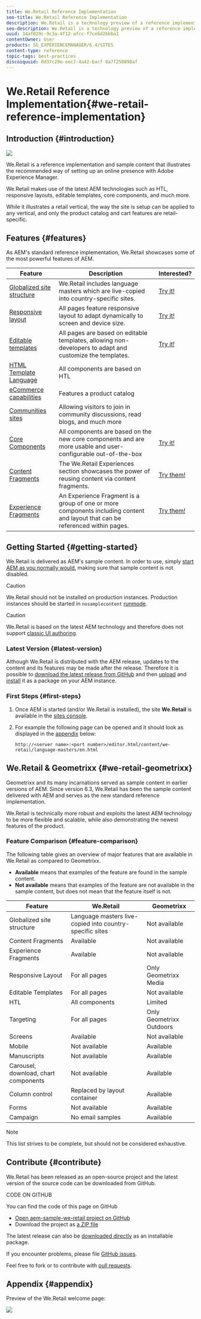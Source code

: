 ```yaml
---
title: We.Retail Reference Implementation
seo-title: We.Retail Reference Implementation
description: We.Retail is a technology preview of a reference implementation that illustrates the recommended way of setting up an online presence with AEM
seo-description: We.Retail is a technology preview of a reference implementation that illustrates the recommended way of setting up an online presence with AEM
uuid: 34af029c-9c3a-4f12-afcc-f7ce6d2bbba1
contentOwner: User
products: SG_EXPERIENCEMANAGER/6.4/SITES
content-type: reference
topic-tags: best-practices
discoiquuid: 0d37c29e-eec7-4a42-bacf-8a7f250898af
---
```


# We.Retail Reference Implementation{#we-retail-reference-implementation}

## Introduction {#introduction}

![](/content/help/en/experience-manager/6-4/sites/developing/using/we-retail/_jcr_content/main-pars/image.img.jpg/screencapture-localhost-4502-editor-html-content-we-retail-us-en-html-2018-08-17-14_33_32.png)

We.Retail is a reference implementation and sample content that illustrates the recommended way of setting up an online presence with Adobe Experience Manager.

We.Retail makes use of the latest AEM technologies such as HTL, responsive layouts, editable templates, core components, and much more.

While it illustrates a retail vertical, the way the site is setup can be applied to any vertical, and only the product catalog and cart features are retail-specific.

## Features {#features}

As AEM's standard reference implementation, We.Retail showcases some of the most powerful features of AEM.

| **Feature** |**Description** |**Interested?** |
|---|---|---|
| [Globalized site structure](../../../sites/administering/using/tc-bp.md) |We.Retail includes language masters which are live-copied into country-specific sites. | [Try it!](../../../sites/developing/using/we-retail-globalized-site-structure.md) |
| [Responsive layout](../../../sites/authoring/using/responsive-layout.md) |All pages feature responsive layout to adapt dynamically to screen and device size. | [Try it!](../../../sites/developing/using/we-retail-responsive-layout.md) |
| [Editable templates](../../../sites/developing/using/page-templates-editable.md) |All pages are based on editable templates, allowing non-developers to adapt and customize the templates. | [Try it!](../../../sites/developing/using/we-retail-editable-templates.md) |
| [HTML Template Language](https://helpx.adobe.com/experience-manager/htl/user-guide.html) |All components are based on HTL |  |
| [eCommerce capabilities](../../../sites/developing/using/ecommerce.md) |Features a product catalog |  |
| [Communities sites](../../../communities/using/overview.md) |Allowing visitors to join in community discussions, read blogs, and much more |  |
| [Core Components](https://helpx.adobe.com/experience-manager/core-components/user-guide.html) |All components are based on the new core components and are more usable and user-configurable out-of-the-box | [Try it!](../../../sites/developing/using/we-retail-core-components.md) |
| [Content Fragments](../../../assets/using/content-fragments.md) |The We.Retail Experiences section showcases the power of reusing content via content fragments. | [Try them!](../../../sites/developing/using/we-retail-content-fragments.md) |
| [Experience Fragments](../../../sites/authoring/using/experience-fragments.md) |An Experience Fragment is a group of one or more components including content and layout that can be referenced within pages. | [Try them!](../../../sites/developing/using/we-retail-experience-fragments.md) |

## Getting Started {#getting-started}

We.Retail is delivered as AEM's sample content. In order to use, simply [start AEM as you normally would](../../../sites/deploying/using/deploy.md#getting-started), making sure that sample content is not disabled.

>[!CAUTION]
>
>We.Retail should not be installed on production instances. Production instances should be started in `nosamplecontent` [runmode](../../../sites/deploying/using/configure-runmodes.md).

>[!CAUTION]
>
>We.Retail is based on the latest AEM technology and therefore does not support [classic UI authoring](/sites/classic-ui-authoring/user-guide.md).

### Latest Version {#latest-version}

Although We.Retail is distributed with the AEM release, updates to the content and its features may be made after the release. Therefore it is possible to [download the latest release from GitHub](https://github.com/Adobe-Marketing-Cloud/aem-sample-we-retail/releases) and then [upload](../../../sites/administering/using/package-manager.md#uploading-packages-from-your-file-system) and [install](../../../sites/administering/using/package-manager.md#installing-packages) it as a package on your AEM instance.

### First Steps {#first-steps}

1. Once AEM is started (and/or We.Retail is installed), the site **We.Retail** is available in the [sites console](../../../sites/authoring/using/basic-handling.md#global-navigation).
1. For example the following page can be opened and it should look as displayed in the [appendix](#appendix) below:

   `http://<server name>:<port number>/editor.html/content/we-retail/language-masters/en.html`

## We.Retail & Geometrixx {#we-retail-geometrixx}

Geometrixx and its many incarnations served as sample content in earlier versions of AEM. Since version 6.3, We.Retail has been the sample content delivered with AEM and serves as the new standard reference implementation.

We.Retail is technically more robust and exploits the latest AEM technology to be more flexible and scalable, while also demonstrating the newest features of the product.

### Feature Comparison {#feature-comparison}

The following table gives an overview of major features that are available in We.Retail as compared to Geometrixx.

* **Available** means that examples of the feature are found in the sample content.
* **Not available** means that examples of the feature are not available in the sample content, but does not mean that the feature itself is not.

| **Feature** |**We.Retail** |**Geometrixx** |
|---|---|---|
| Globalized site structure |Language masters live-copied into country-specific sites |Not available |
| Content Fragments |Available |Not available |
| Experience Fragments |Available |Not available |
| Responsive Layout |For all pages |Only Geometrixx Media |
| Editable Templates |For all pages |Not available |
| HTL |All components |Limited |
| Targeting |For all pages |Only Geometrixx Outdoors |
| Screens |Available |Not available |
| Mobile |Not available |Available |
| Manuscripts |Not available |Available |
| Carousel, download, chart components |Not available |Available |
| Column control |Replaced by layout container |Available |
| Forms |Not available |Available |
| Campaign |No email samples |Available |

>[!NOTE]
>
>This list strives to be complete, but should not be considered exhaustive.

## Contribute {#contribute}

We.Retail has been released as an open-source project and the latest version of the source code can be downloaded from GitHub.

CODE ON GITHUB

You can find the code of this page on GitHub

* [Open aem-sample-we-retail project on GitHub](https://github.com/Adobe-Marketing-Cloud/aem-sample-we-retail)
* Download the project as [a ZIP file](https://github.com/Adobe-Marketing-Cloud/aem-sample-we-retail/archive/master.zip)

The latest release can also be [downloaded directly](https://github.com/Adobe-Marketing-Cloud/aem-sample-we-retail/releases/latest) as an installable package.

If you encounter problems, please file [GitHub issues](https://github.com/Adobe-Marketing-Cloud/aem-sample-we-retail/issues).

Feel free to fork or to contribute with [pull requests](https://github.com/Adobe-Marketing-Cloud/aem-sample-we-retail/pulls).

## Appendix {#appendix}

Preview of the We.Retail welcome page:

![](assets/screencapture-localhost-4502-editor-html-content-we-retail-us-en-html-2018-08-17-14_33_32.png)

